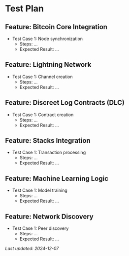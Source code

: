 # Test Plan

## Feature: Bitcoin Core Integration

- Test Case 1: Node synchronization
  - Steps: ...
  - Expected Result: ...

## Feature: Lightning Network

- Test Case 1: Channel creation
  - Steps: ...
  - Expected Result: ...

## Feature: Discreet Log Contracts (DLC)

- Test Case 1: Contract creation
  - Steps: ...
  - Expected Result: ...

## Feature: Stacks Integration

- Test Case 1: Transaction processing
  - Steps: ...
  - Expected Result: ...

## Feature: Machine Learning Logic

- Test Case 1: Model training
  - Steps: ...
  - Expected Result: ...

## Feature: Network Discovery

- Test Case 1: Peer discovery
  - Steps: ...
  - Expected Result: ...

*Last updated: 2024-12-07*
